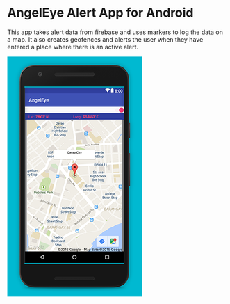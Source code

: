 # AngelEye Alert App for Android

This app takes alert data from firebase and uses markers to log the data on a map. It also creates geofences and alerts the user when they have entered a place where there is an active alert. 

![alt text](https://github.com/suzyng83209/HackHarvard/blob/master/Android%20Apps/AngelsEye_AndroidGeofeAlerts/screenshot_small.png "Screenshot")